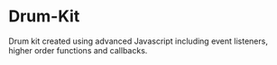 # Drum-Kit
 Drum kit created using advanced Javascript including event listeners, higher order functions and callbacks.
